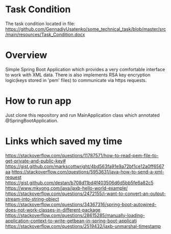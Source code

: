 # Task Condition
The task condition located in file: https://github.com/GennadiyUsatenko/some_technical_task/blob/master/src/main/resources/Task_Condition.docx

# Overview
Simple Spring Boot Application which provides a very comfortable interface to work with XML data.
There is also implements RSA key encryption logic(keys stored in 'pem' files) to communicate via https requests.

# How to run app
Just clone this repository and run MainApplication class which annotated @SpringBootApplication.

# Links which saved my time 
https://stackoverflow.com/questions/11787571/how-to-read-pem-file-to-get-private-and-public-key#
https://gist.github.com/markscottwright/4bd563fa91e9a72bf1ce12a0ff6567aa
https://stackoverflow.com/questions/5953631/java-how-to-send-a-xml-request
https://gist.github.com/destan/b708d11bd4f403506d6d5bb5fe6a82c5
https://www.mkyong.com/java/jaxb-hello-world-example/
https://stackoverflow.com/questions/2472155/i-want-to-convert-an-output-stream-into-string-object
https://stackoverflow.com/questions/34367316/spring-boot-autowired-does-not-work-classes-in-different-package
https://stackoverflow.com/questions/28615285/manually-loading-application-context-to-write-getbean-in-spring-boot-applicati
https://stackoverflow.com/questions/2519432/jaxb-unmarshal-timestamp
